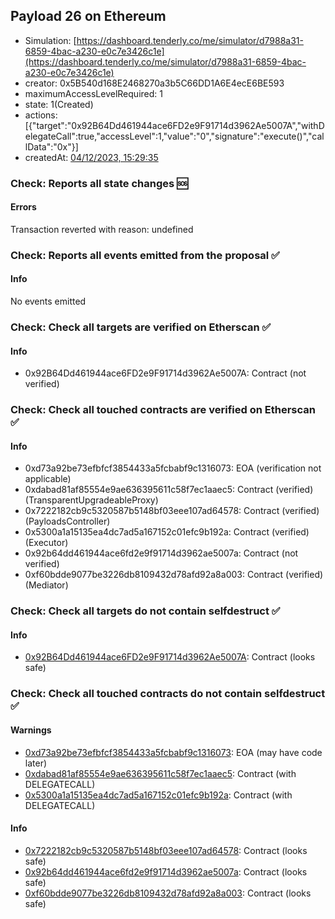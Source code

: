 ## Payload 26 on Ethereum

- Simulation: [https://dashboard.tenderly.co/me/simulator/d7988a31-6859-4bac-a230-e0c7e3426c1e](https://dashboard.tenderly.co/me/simulator/d7988a31-6859-4bac-a230-e0c7e3426c1e)
- creator: 0x5B540d168E2468270a3b5C66DD1A6E4ecE6BE593
- maximumAccessLevelRequired: 1
- state: 1(Created)
- actions: [{"target":"0x92B64Dd461944ace6FD2e9F91714d3962Ae5007A","withDelegateCall":true,"accessLevel":1,"value":"0","signature":"execute()","callData":"0x"}]
- createdAt: [04/12/2023, 15:29:35](https://etherscan.io/tx/0xbf6d5dd26e98f04c33903eec7a3ad4b999781261bc7b71bbeae76a432745709d)

### Check: Reports all state changes :sos:

#### Errors

Transaction reverted with reason: undefined

### Check: Reports all events emitted from the proposal :white_check_mark:

#### Info

No events emitted

### Check: Check all targets are verified on Etherscan :white_check_mark:

#### Info

- 0x92B64Dd461944ace6FD2e9F91714d3962Ae5007A: Contract (not verified)

### Check: Check all touched contracts are verified on Etherscan :white_check_mark:

#### Info

- 0xd73a92be73efbfcf3854433a5fcbabf9c1316073: EOA (verification not applicable)
- 0xdabad81af85554e9ae636395611c58f7ec1aaec5: Contract (verified) (TransparentUpgradeableProxy)
- 0x7222182cb9c5320587b5148bf03eee107ad64578: Contract (verified) (PayloadsController)
- 0x5300a1a15135ea4dc7ad5a167152c01efc9b192a: Contract (verified) (Executor)
- 0x92b64dd461944ace6fd2e9f91714d3962ae5007a: Contract (not verified)
- 0xf60bdde9077be3226db8109432d78afd92a8a003: Contract (verified) (Mediator)

### Check: Check all targets do not contain selfdestruct :white_check_mark:

#### Info

- [0x92B64Dd461944ace6FD2e9F91714d3962Ae5007A](https://etherscan.io/address/0x92B64Dd461944ace6FD2e9F91714d3962Ae5007A): Contract (looks safe)

### Check: Check all touched contracts do not contain selfdestruct :white_check_mark:

#### Warnings

- [0xd73a92be73efbfcf3854433a5fcbabf9c1316073](https://etherscan.io/address/0xd73a92be73efbfcf3854433a5fcbabf9c1316073): EOA (may have code later)
- [0xdabad81af85554e9ae636395611c58f7ec1aaec5](https://etherscan.io/address/0xdabad81af85554e9ae636395611c58f7ec1aaec5): Contract (with DELEGATECALL)
- [0x5300a1a15135ea4dc7ad5a167152c01efc9b192a](https://etherscan.io/address/0x5300a1a15135ea4dc7ad5a167152c01efc9b192a): Contract (with DELEGATECALL)

#### Info

- [0x7222182cb9c5320587b5148bf03eee107ad64578](https://etherscan.io/address/0x7222182cb9c5320587b5148bf03eee107ad64578): Contract (looks safe)
- [0x92b64dd461944ace6fd2e9f91714d3962ae5007a](https://etherscan.io/address/0x92b64dd461944ace6fd2e9f91714d3962ae5007a): Contract (looks safe)
- [0xf60bdde9077be3226db8109432d78afd92a8a003](https://etherscan.io/address/0xf60bdde9077be3226db8109432d78afd92a8a003): Contract (looks safe)

